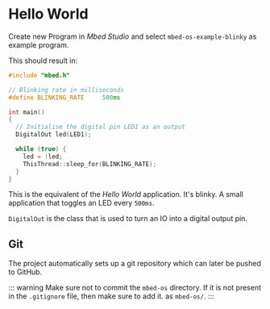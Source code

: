 # Hello World

Create new Program in *Mbed Studio* and select `mbed-os-example-blinky` as example program.

This should result in:

```cpp
#include "mbed.h"

// Blinking rate in milliseconds
#define BLINKING_RATE     500ms

int main()
{
  // Initialise the digital pin LED1 as an output
  DigitalOut led(LED1);

  while (true) {
    led = !led;
    ThisThread::sleep_for(BLINKING_RATE);
  }
}

```

This is the equivalent of the *Hello World* application. It's blinky. A small application that toggles an LED every `500ms`.

`DigitalOut` is the class that is used to turn an IO into a digital output pin.

## Git

The project automatically sets up a git repository which can later be pushed to GitHub.

::: warning
Make sure not to commit the `mbed-os` directory. If it is not present in the `.gitignore` file, then make sure to add it.
as `mbed-os/`.
:::
